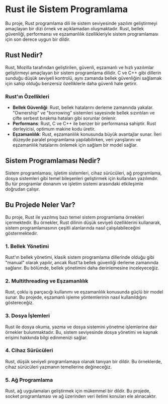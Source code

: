 # Rust ile Sistem Programlama

Bu proje, Rust programlama dili ile sistem seviyesinde yazılım geliştirmeyi amaçlayan bir dizi örnek ve açıklamadan oluşmaktadır. Rust, bellek güvenliği, performansı ve eşzamanlılık özellikleriyle sistem programlaması için son derece uygun bir dildir.

## Rust Nedir?

Rust, Mozilla tarafından geliştirilen, güvenli, eşzamanlı ve hızlı yazılımlar geliştirmeyi amaçlayan bir sistem programlama dilidir. C ve C++ gibi dillerin sunduğu düşük seviyeli kontrolü, aynı zamanda bellek güvenliğini sağlamak için sahip olduğu benzersiz özelliklerle daha güvenli hale getirir.

### Rust'ın Özellikleri

- **Bellek Güvenliği**: Rust, bellek hatalarını derleme zamanında yakalar. "Ownership" ve "borrowing" sistemleri sayesinde bellek sızıntıları ve çifte serbest bırakma hataları gibi sorunlar önlenir.
- **Performans**: Rust, C ve C++ ile benzer bir performansa sahiptir. Rust derleyicisi, optimum makine kodu üretir.
- **Eşzamanlılık**: Rust, eşzamanlılık konusunda büyük avantajlar sunar. İleri düzeyde paralel programlama yapılabilirken, veri yarışlarını ve eşzamanlılık hatalarını önlemek için sağlam bir model sağlar.

## Sistem Programlaması Nedir?

Sistem programlaması, işletim sistemleri, cihaz sürücüleri, ağ programlama, dosya sistemleri gibi temel bileşenleri geliştirmek için kullanılan yazılımdır. Bu tür programlar donanım ve işletim sistemi arasındaki etkileşimle doğrudan çalışır.

## Bu Projede Neler Var?

Bu proje, Rust ile yazılmış bazı temel sistem programlama örnekleri içermektedir. Bu örnekler, Rust dilinin düşük seviyeli özelliklerini kullanarak, sistem programlamasının çeşitli alanlarında nasıl çalışılabileceğini göstermektedir.

### 1. Bellek Yönetimi

Rust'ın bellek yönetimi, klasik sistem programlama dillerinde olduğu gibi "manual" olarak yapılır, ancak Rust'ta bellek güvenliği derleme zamanında sağlanır. Bu bölümde, bellek yönetimini daha derinlemesine inceleyeceğiz.

### 2. Multithreading ve Eşzamanlılık

Rust, çoklu iş parçacığı kullanımı ve eşzamanlılık konusunda güçlü bir model sunar. Bu projede, eşzamanlı işleme yöntemlerinin nasıl kullanıldığını göstereceğiz.

### 3. Dosya İşlemleri

Rust ile dosya okuma, yazma ve dosya sistemini yönetme işlemlerine dair örnekler bulunmaktadır. Bu, sistem seviyesinde dosya yönetimi ve kaynak erişimi hakkında bilgi edinmenizi sağlar.

### 4. Cihaz Sürücüleri

Rust, düşük seviyeli programlamaya olanak tanıyan bir dildir. Bu örneklerde, cihaz sürücüleri yazmanın temellerine değineceğiz.

### 5. Ağ Programlama

Rust, ağ uygulamaları geliştirmek için mükemmel bir dildir. Bu projede, socket programlaması ve ağ üzerinden veri iletimi konuları ele alınacaktır.
